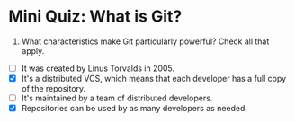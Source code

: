 # Mini Quiz: What is Git?
1. What characteristics make Git particularly powerful? Check all that apply.
- [ ] It was created by Linus Torvalds in 2005.
- [x] It's a distributed VCS, which means that each developer has a full copy of the repository.
- [ ] It's maintained by a team of distributed developers.
- [x] Repositories can be used by as many developers as needed.
